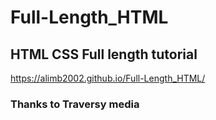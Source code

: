 # Full-Length_HTML
## HTML CSS Full length tutorial
https://alimb2002.github.io/Full-Length_HTML/
### Thanks to Traversy media
